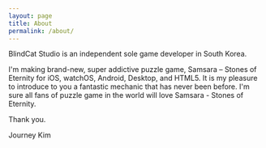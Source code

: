 ```yaml
---
layout: page
title: About
permalink: /about/
---
```


BlindCat Studio is an independent sole game developer in South Korea.

I'm making brand-new, super addictive puzzle game, Samsara – Stones of Eternity for iOS, watchOS, Android, Desktop, and HTML5. It is my pleasure to introduce to you a fantastic mechanic that has never been before. I'm sure all fans of puzzle game in the world will love Samsara - Stones of Eternity.

Thank you.

Journey Kim